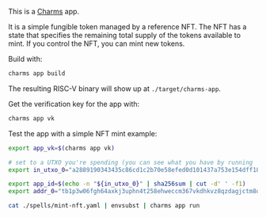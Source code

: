 This is a [Charms](https://charms.dev) app.

It is a simple fungible token managed by a reference NFT. The NFT has a state that specifies the remaining total supply of the tokens available to mint. If you control the NFT, you can mint new tokens.

Build with:
```sh
charms app build
```

The resulting RISC-V binary will show up at `./target/charms-app`.

Get the verification key for the app with:
```sh
charms app vk
```

Test the app with a simple NFT mint example:

```sh
export app_vk=$(charms app vk)

# set to a UTXO you're spending (you can see what you have by running `b listunspent`)
export in_utxo_0="a2889190343435c86cd1c2b70e58efed0d101437a753e154dff1879008898cd2:2"

export app_id=$(echo -n "${in_utxo_0}" | sha256sum | cut -d' ' -f1)
export addr_0="tb1p3w06fgh64axkj3uphn4t258ehweccm367vkdhkvz8qzdagjctm8qaw2xyv"

cat ./spells/mint-nft.yaml | envsubst | charms app run
```

